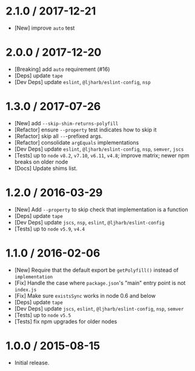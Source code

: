 2.1.0 / 2017-12-21
==================
  * [New] improve `auto` test

2.0.0 / 2017-12-20
==================
  * [Breaking] add `auto` requirement (#16)
  * [Deps] update `tape`
  * [Dev Deps] update `eslint`, `@ljharb/eslint-config`, `nsp`

1.3.0 / 2017-07-26
==================
  * [New] add `--skip-shim-returns-polyfill`
  * [Refactor] ensure `--property` test indicates how to skip it
  * [Refactor] skip all `--`-prefixed args.
  * [Refactor] consolidate `argEquals` implementations
  * [Dev Deps] update `eslint`, `@ljharb/eslint-config`, `nsp`, `semver`, `jscs`
  * [Tests] up to `node` `v8.2`, `v7.10`, `v6.11`, `v4.8`; improve matrix; newer npm breaks on older node
  * [Docs] Update shims list.

1.2.0 / 2016-03-29
==================
  * [New] Add `--property` to skip check that implementation is a function
  * [Deps] update `tape`
  * [Dev Deps] update `jscs`, `nsp`, `eslint`, `@ljharb/eslint-config`
  * [Tests] up to `node` `v5.9`, `v4.4`

1.1.0 / 2016-02-06
==================
  * [New] Require that the default export be `getPolyfill()` instead of `implementation`
  * [Fix] Handle the case where `package.json`'s "main" entry point is not `index.js`
  * [Fix] Make sure `existsSync` works in node 0.6 and below
  * [Deps] update `tape`
  * [Dev Deps] update `jscs`, `eslint`, `@ljharb/eslint-config`, `nsp`, `semver`
  * [Tests] up to `node` `v5.5`
  * [Tests] fix npm upgrades for older nodes

1.0.0 / 2015-08-15
==================
  * Initial release.
